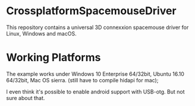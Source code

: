 # CrossplatformSpacemouseDriver
This repository contains a universal 3D connexxion spacemouse driver for Linux, Windows and macOS.


# Working Platforms
The example works under Windows 10 Enterprise 64/32bit, Ubuntu 16.10 64/32bit, Mac OS sierra. (still have to compile hidapi for mac);


I even think it's possible to enable android support with USB-otg. But not sure about that.
